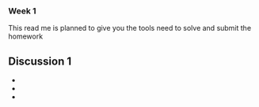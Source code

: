 ### Week 1
This read me is planned to give you the tools need to solve and submit the homework       

**Discussion 1**
-
-
-
-





